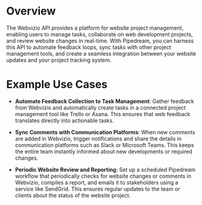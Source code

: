 # Overview

The Webvizio API provides a platform for website project management, enabling users to manage tasks, collaborate on web development projects, and review website changes in real-time. With Pipedream, you can harness this API to automate feedback loops, sync tasks with other project management tools, and create a seamless integration between your website updates and your project tracking system.

# Example Use Cases

- **Automate Feedback Collection to Task Management**: Gather feedback from Webvizio and automatically create tasks in a connected project management tool like Trello or Asana. This ensures that web feedback translates directly into actionable tasks.

- **Sync Comments with Communication Platforms**: When new comments are added in Webvizio, trigger notifications and share the details in communication platforms such as Slack or Microsoft Teams. This keeps the entire team instantly informed about new developments or required changes.

- **Periodic Website Review and Reporting**: Set up a scheduled Pipedream workflow that periodically checks for website changes or comments in Webvizio, compiles a report, and emails it to stakeholders using a service like SendGrid. This ensures regular updates to the team or clients about the status of the website project.

